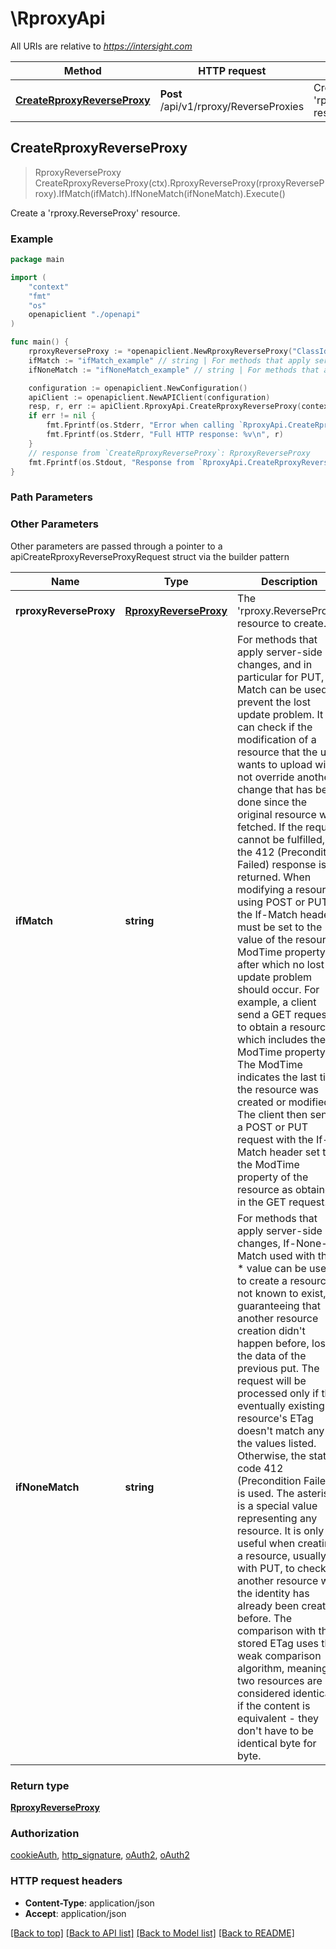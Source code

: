 # \RproxyApi

All URIs are relative to *https://intersight.com*

Method | HTTP request | Description
------------- | ------------- | -------------
[**CreateRproxyReverseProxy**](RproxyApi.md#CreateRproxyReverseProxy) | **Post** /api/v1/rproxy/ReverseProxies | Create a &#39;rproxy.ReverseProxy&#39; resource.



## CreateRproxyReverseProxy

> RproxyReverseProxy CreateRproxyReverseProxy(ctx).RproxyReverseProxy(rproxyReverseProxy).IfMatch(ifMatch).IfNoneMatch(ifNoneMatch).Execute()

Create a 'rproxy.ReverseProxy' resource.

### Example

```go
package main

import (
    "context"
    "fmt"
    "os"
    openapiclient "./openapi"
)

func main() {
    rproxyReverseProxy := *openapiclient.NewRproxyReverseProxy("ClassId_example", "ObjectType_example") // RproxyReverseProxy | The 'rproxy.ReverseProxy' resource to create.
    ifMatch := "ifMatch_example" // string | For methods that apply server-side changes, and in particular for PUT, If-Match can be used to prevent the lost update problem. It can check if the modification of a resource that the user wants to upload will not override another change that has been done since the original resource was fetched. If the request cannot be fulfilled, the 412 (Precondition Failed) response is returned. When modifying a resource using POST or PUT, the If-Match header must be set to the value of the resource ModTime property after which no lost update problem should occur. For example, a client send a GET request to obtain a resource, which includes the ModTime property. The ModTime indicates the last time the resource was created or modified. The client then sends a POST or PUT request with the If-Match header set to the ModTime property of the resource as obtained in the GET request. (optional)
    ifNoneMatch := "ifNoneMatch_example" // string | For methods that apply server-side changes, If-None-Match used with the * value can be used to create a resource not known to exist, guaranteeing that another resource creation didn't happen before, losing the data of the previous put. The request will be processed only if the eventually existing resource's ETag doesn't match any of the values listed. Otherwise, the status code 412 (Precondition Failed) is used. The asterisk is a special value representing any resource. It is only useful when creating a resource, usually with PUT, to check if another resource with the identity has already been created before. The comparison with the stored ETag uses the weak comparison algorithm, meaning two resources are considered identical if the content is equivalent - they don't have to be identical byte for byte. (optional)

    configuration := openapiclient.NewConfiguration()
    apiClient := openapiclient.NewAPIClient(configuration)
    resp, r, err := apiClient.RproxyApi.CreateRproxyReverseProxy(context.Background()).RproxyReverseProxy(rproxyReverseProxy).IfMatch(ifMatch).IfNoneMatch(ifNoneMatch).Execute()
    if err != nil {
        fmt.Fprintf(os.Stderr, "Error when calling `RproxyApi.CreateRproxyReverseProxy``: %v\n", err)
        fmt.Fprintf(os.Stderr, "Full HTTP response: %v\n", r)
    }
    // response from `CreateRproxyReverseProxy`: RproxyReverseProxy
    fmt.Fprintf(os.Stdout, "Response from `RproxyApi.CreateRproxyReverseProxy`: %v\n", resp)
}
```

### Path Parameters



### Other Parameters

Other parameters are passed through a pointer to a apiCreateRproxyReverseProxyRequest struct via the builder pattern


Name | Type | Description  | Notes
------------- | ------------- | ------------- | -------------
 **rproxyReverseProxy** | [**RproxyReverseProxy**](RproxyReverseProxy.md) | The &#39;rproxy.ReverseProxy&#39; resource to create. | 
 **ifMatch** | **string** | For methods that apply server-side changes, and in particular for PUT, If-Match can be used to prevent the lost update problem. It can check if the modification of a resource that the user wants to upload will not override another change that has been done since the original resource was fetched. If the request cannot be fulfilled, the 412 (Precondition Failed) response is returned. When modifying a resource using POST or PUT, the If-Match header must be set to the value of the resource ModTime property after which no lost update problem should occur. For example, a client send a GET request to obtain a resource, which includes the ModTime property. The ModTime indicates the last time the resource was created or modified. The client then sends a POST or PUT request with the If-Match header set to the ModTime property of the resource as obtained in the GET request. | 
 **ifNoneMatch** | **string** | For methods that apply server-side changes, If-None-Match used with the * value can be used to create a resource not known to exist, guaranteeing that another resource creation didn&#39;t happen before, losing the data of the previous put. The request will be processed only if the eventually existing resource&#39;s ETag doesn&#39;t match any of the values listed. Otherwise, the status code 412 (Precondition Failed) is used. The asterisk is a special value representing any resource. It is only useful when creating a resource, usually with PUT, to check if another resource with the identity has already been created before. The comparison with the stored ETag uses the weak comparison algorithm, meaning two resources are considered identical if the content is equivalent - they don&#39;t have to be identical byte for byte. | 

### Return type

[**RproxyReverseProxy**](RproxyReverseProxy.md)

### Authorization

[cookieAuth](../README.md#cookieAuth), [http_signature](../README.md#http_signature), [oAuth2](../README.md#oAuth2), [oAuth2](../README.md#oAuth2)

### HTTP request headers

- **Content-Type**: application/json
- **Accept**: application/json

[[Back to top]](#) [[Back to API list]](../README.md#documentation-for-api-endpoints)
[[Back to Model list]](../README.md#documentation-for-models)
[[Back to README]](../README.md)

